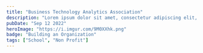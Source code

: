 ```yaml
---
title: "Business Technology Analytics Association"
description: "Lorem ipsum dolor sit amet, consectetur adipiscing elit, sed do eiusmod tempor incididunt ut labore et dolore magna aliqua."
pubDate: "Sep 12 2022"
heroImage: "https://i.imgur.com/9M0XXhk.png"
badge: "Building an Organization"
tags: ["School", "Non Profit"]
---
```

